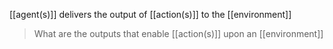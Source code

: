[[agent(s)]] delivers the output of [[action(s)]] to the [[environment]]

> What are the outputs that enable [[action(s)]] upon an [[environment]]